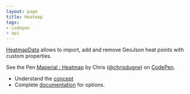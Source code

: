 ```yaml
---
layout: page
title: Heatmap
tags:
- codepen
- api
---
```


[HeatmapData](https://github.com/maperial/maperial-api.js/blob/master/concepts.md#types) allows to import, add and remove GeoJson heat points with custom properties.

<p data-height="450" data-theme-id="10317" data-slug-hash="Wbbggr" data-default-tab="result" data-user="chrisdugne" class='codepen'>See the Pen <a href='http://codepen.io/chrisdugne/pen/Wbbggr/'>Maperial : Heatmap</a> by Chris (<a href='http://codepen.io/chrisdugne'>@chrisdugne</a>) on <a href='http://codepen.io'>CodePen</a>.</p>
<script async src="//assets.codepen.io/assets/embed/ei.js"></script>

- Understand the [concept](https://github.com/maperial/maperial-api.js/blob/master/concepts.md#types)
- Complete [documentation](http://static.maperial.com/doc/HeatmapData.html) for options.
